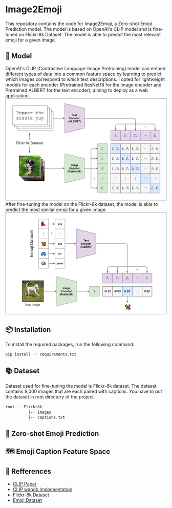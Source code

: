 # Image2Emoji

This repository contains the code for Image2Emoji, a Zero-shot Emoji Prediction model. The model is based on OpenAI's CLIP model and is fine-tuned on Flickr-8k Dataset. The model is able to predict the most relevant emoji for a given image.

## 📎 Model
OpenAI's CLIP (Contrastive Language-Image Pretraining) model can embed different types of data into a common feature space by learning to predict which images correspond to which text descriptions.
I opted for lightweight models for each encoder (Pretrained ResNet18 for the image encoder and Pretrained ALBERT for the text encoder), aiming to deploy as a web application.
![clip1](pictures/clip1.png)  
After fine-tuning the model on the Flickr-8k dataset, the model is able to predict the most similar emoji for a given image.
![clip2](pictures/clip2.png)

## 📦 Installation
To install the required packages, run the following command:
```bash
pip install -r requirements.txt
```

## 📚 Dataset
Dataset used for fine-tuning the model is Flickr-8k dataset. The dataset contains 8,000 images that are each paired with captions. You have to put the dataset in root directory of the project.
```bash
root -- Flickr8k
          |-- images
          |-- captions.txt
```

## 🤔 Zero-shot Emoji Prediction

## 🗺️ Emoji Caption Feature Space


## 📝 Refferences
- [CLIP Paper](https://arxiv.org/abs/2103.00020)
- [CLIP wandb Implementation](https://github.com/soumik12345/clip-lightning)
- [Flickr-8k Dataset](https://www.kaggle.com/datasets/adityajn105/flickr8k)
- [Emoji Dataset](https://huggingface.co/datasets/valhalla/emoji-dataset)